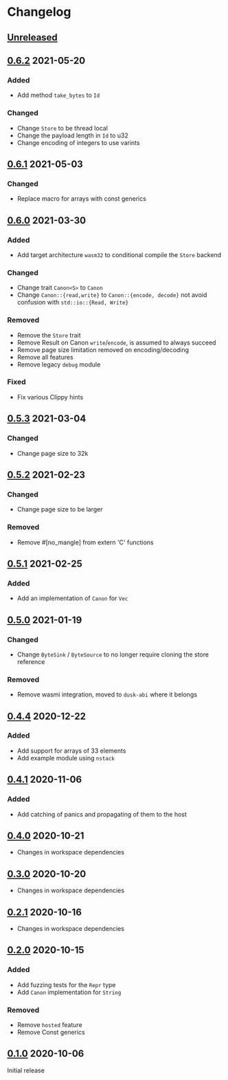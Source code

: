 # Changelog

## [Unreleased]

## [0.6.2] 2021-05-20

### Added
- Add method `take_bytes` to `Id`

### Changed

- Change `Store` to be thread local
- Change the payload length in `Id` to u32
- Change encoding of integers to use varints

## [0.6.1] 2021-05-03

### Changed

- Replace macro for arrays with const generics

## [0.6.0] 2021-03-30

### Added

- Add target architecture `wasm32` to conditional compile the `Store` backend

### Changed

- Change trait `Canon<S>` to `Canon`
- Change `Canon::{read,write}` to `Canon::{encode, decode}` not avoid confusion with `std::io::{Read, Write}`

### Removed

- Remove the `Store` trait
- Remove Result on Canon `write`/`encode`, is assumed to always succeed
- Remove page size limitation removed on encoding/decoding
- Remove all features
- Remove legacy `debug` module

### Fixed

- Fix various Clippy hints

## [0.5.3] 2021-03-04

### Changed

- Change page size to 32k

## [0.5.2] 2021-02-23

### Changed

- Change page size to be larger

### Removed

- Remove #[no_mangle] from extern 'C' functions

## [0.5.1] 2021-02-25

### Added

- Add an implementation of `Canon` for `Vec`

## [0.5.0] 2021-01-19

### Changed

- Change `ByteSink` / `ByteSource` to no longer require cloning the store reference

### Removed

- Remove wasmi integration, moved to `dusk-abi` where it belongs

## [0.4.4] 2020-12-22

### Added

- Add support for arrays of 33 elements
- Add example module using `nstack`

## [0.4.1] 2020-11-06

### Added

- Add catching of panics and propagating of them to the host

## [0.4.0] 2020-10-21

- Changes in workspace dependencies

## [0.3.0] 2020-10-20

- Changes in workspace dependencies

## [0.2.1] 2020-10-16

- Changes in workspace dependencies

## [0.2.0] 2020-10-15

### Added

- Add fuzzing tests for the `Repr` type
- Add `Canon` implementation for `String`

### Removed

- Remove `hosted` feature
- Remove Const generics

## [0.1.0] 2020-10-06

Initial release

[Unreleased]: https://github.com/dusk-network/canonical/compare/canonical-0.6.2...HEAD
[0.6.2]: https://github.com/dusk-network/canonical/compare/canonical-0.6.1...canonical-0.6.2
[0.6.1]: https://github.com/dusk-network/canonical/compare/canonical-0.6.0...canonical-0.6.1
[0.6.0]: https://github.com/dusk-network/canonical/compare/canonical-0.5.3...canonical-0.6.0
[0.5.3]: https://github.com/dusk-network/canonical/compare/canonical-0.5.2...canonical-0.5.3
[0.5.2]: https://github.com/dusk-network/canonical/compare/canonical-0.5.1...canonical-0.5.2
[0.5.1]: https://github.com/dusk-network/canonical/compare/canonical-0.5.0...canonical-0.5.1
[0.5.0]: https://github.com/dusk-network/canonical/compare/canonical-0.4.4...canonical-0.5.0
[0.4.4]: https://github.com/dusk-network/canonical/compare/canonical-0.4.1...canonical-0.4.4
[0.4.1]: https://github.com/dusk-network/canonical/compare/canonical-0.4.0...canonical-0.4.1
[0.4.0]: https://github.com/dusk-network/canonical/compare/canonical-0.3.0...canonical-0.4.0
[0.3.0]: https://github.com/dusk-network/canonical/compare/canonical-0.2.1...canonical-0.3.0
[0.2.1]: https://github.com/dusk-network/canonical/compare/canonical-0.2.0...canonical-0.2.1
[0.2.0]: https://github.com/dusk-network/canonical/compare/canonical-0.1.0...canonical-0.2.0
[0.1.0]: https://github.com/dusk-network/canonical/releases/tag/canonical-0.1.0
